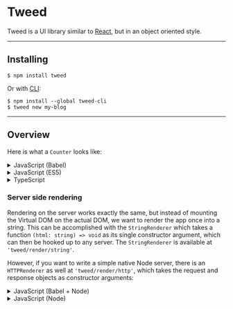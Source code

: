 # Tweed

Tweed is a UI library similar to [React](https://facebook.github.io/react/), but in an
object oriented style.

---

## Installing
```shell
$ npm install tweed
```

Or with [CLI](https://github.com/tweed/tweed-cli):

```shell
$ npm install --global tweed-cli
$ tweed new my-blog
```

---

## Overview

Here is what a `Counter` looks like:

<details>
<summary>JavaScript (Babel)</summary>
```javascript
// src/Counter.js

import { mutating, Node } from 'tweed'

export default class Counter {
  @mutating _times = 0

  render () {
    return (
      <button on-click={() => this._times++}>
        Clicked {this._times} times
      </button>
    )
  }
}
```
</details>

<details>
<summary>TypeScript</summary>
```typescript
// src/Counter.tsx

import { mutating, Node } from 'tweed'

export default class Counter {
  @mutating private _times = 0

  render (): Node {
    return (
      <button on-click={() => this._times++}>
        Clicked {this._times} times
      </button>
    )
  }
}
```
</details>

<details>
<summary>JavaScript (ES5)</summary>
```javascript
// src/Counter.js

var tweed = require('tweed')
var mutating = tweed.mutating
var n = tweed.Node

var Counter = module.exports = function Counter () {
  this._times = 0
}

mutating(Counter.prototype, '_times')

Counter.prototype.render = function () {
  var _this = this

  return (
    n('button', {'on-click': function () { _this._times++ }},
      'Clicked ' + this._times + ' times'
    )
  )
}
```
</details>

### Rendering
To render the component to the DOM, use the `Engine` class, which requires a `Renderer`.
For browsers we use the `DOMRenderer`, available at `'tweed/render/dom'`:

<details>
<summary>JavaScript (Babel)</summary>
```javascript
// src/main.js

import render from 'tweed/render/dom'
import Counter from './Counter'

render(new Counter(), document.querySelector('#app'))
```
</details>

<details>
<summary>TypeScript</summary>
```typescript
// src/main.ts

import render from 'tweed/render/dom'
import Counter from './Counter'

render(new Counter(), document.querySelector('#app'))
```
</details>

<details>
<summary>JavaScript (ES5)</summary>
```javascript
// src/main.js

var render = require('tweed/render/dom').default
var Counter = require('./Counter')

render(new Counter(), document.querySelector('#app'))
```
</details>

### Server side rendering
Rendering on the server works exactly the same, but instead of mounting the Virtual DOM on
the actual DOM, we want to render the app once into a string. This can be accomplished
with the `StringRenderer` which takes a function `(html: string) => void` as its single
constructor argument, which can then be hooked up to any server. The `StringRenderer` is
available at `'tweed/render/string'`.

However, if you want to write a simple native Node server, there is an `HTTPRenderer` as
well at `'tweed/render/http'`, which takes the request and response objects as constructor
arguments:

<details>
<summary>JavaScript (Babel + Node)</summary>
```javascript
// src/server.js

import { createServer } from 'http'
import render from 'tweed/render/http'

import Counter from './Counter'

const server = createServer((req, res) => {
  render(new Counter(), res)
})

server.listen(1337, () => console.log('http://localhost:1337'))
```
</details>

<details>
<summary>TypeScript</summary>
```typescript
// src/server.ts

import { createServer, IncomingMessage, ServerResponse } from 'http'
import render from 'tweed/render/http'

import Counter from './Counter'

const server = createServer((req: IncomingMessage, res: ServerResponse) => {
  render(new Counter(), res)
})

server.listen(1337, () => console.log('http://localhost:1337'))
```
</details>

<details>
<summary>JavaScript (Node)</summary>
```javascript
// src/server.js

const { createServer } = require('http')
const render = require('tweed/render/http').default

const Counter = require('./Counter')

const server = createServer((req, res) => {
  render(new Counter(), res)
})

server.listen(1337, () => console.log('http://localhost:1337'))
```
</details>

---

# Why?
So why does the world need yet another JavaScript UI library? Tweed attempts to solve a
very specific "problem" with React, if you're used to object oriented program
architecture.

## The problem
React uses a top-down functional reactive architecture, with a narrow focus on pure
functions and a one-way data flow. Component A renders Component B, which renders
Component C in turn. To make components reusable, all components implicitly receives a
list of `children` components, which they can choose whether or not to render.

```javascript
const MyComponentTakesChildren = ({ children }) => (
  <div>{children}</div>
)
const MyComponentDoesnt = () => (
  <div>Hard Coded!</div>
)
```

If a component needs to distinguish between multiple passed down components, it can just
as well receive components as props:

```javascript
<MyComponent
  childA={<div>Child A</div>}
  childB={<div>Child A</div>}
/>
```

Although this results in JSX which is quite far from semantic HTML. Furthermore, if a
component needs to polymorphically send properties to a child, the solution is to send
down the component constructor:

```javascript
const MyComponent = ({ child: Child }) => (
  <Child polymorphic='value' />
)

<MyComponent
  child={SpecialChild}
/>
```

Ultimately, we end up with confusing JSX which doesn't really encourage you to value
polymorphism and restrictions on source code dependencies.

Object Oriented programming teaches us to decouple code by hiding implementation and
depending on abstractions.

Tweed doesn't treat components as nodes in the Virtual DOM, but simply lets you organize
your UI in an OOP style dependency tree, which then collectively renders the v-dom.

```typescript
interface Greeting {
  greet (name: string): Node
}

class Greeter {
  constructor (
    private readonly _greeting: Greeting
  ) {}

  render () {
    return <div>{this._greeting.greet('World')}</div>
  }
}

class BasicGreeting implements Greeting {
  greet (name: string) {
    return <h1>Hello {name}</h1>
  }
}

class CoolGreeting implements Greeting {
  greet (name: string) {
    return <h1>Yo {name}</h1>
  }
}

new Greeter(new BasicGreeting()).render() // => <div><h1>Hello World</h1></div>
new Greeter(new CoolGreeting()).render() // => <div><h1>Yo World</h1></div>
```

Note that the above example is completely stateless. We have no assignments. We also have
no inheritance, only object oriented composition.

In OOP, we know to be careful about state, and to make it clear what is mutable and what's
not. Tweed requires you to be explicit about mutable properties, albeit for technical
reasons.

```typescript
class Counter {
  @mutating private _count = 0

  render () {
    return (
      <button on-click={() => this._count++}>
        Clicked {this._count} times
      </button>
    )
  }
}
```

As a user, you are responsible for creating all the instances of the classes _before_
Tweed mounts them to the DOM. Those instances are then persistent, as opposed to with
React, where class components are reinstantiated on every render (if not handled
differently with mechanisms like `shouldComponentUpdate`).

This is a performance benefit, because for every state change, update, and repaint, it
boils down to a simple call to `render` on the root component. It's the equivalent of
calling `toString` but for VDOM nodes instead of strings. And no data is being passed
either. The state of the tree is persistent as well. Deciding to opt for a more functional
and immutable way of managing state is entirely up to you.

---

> You can read more about the architecture of a Tweed app
> [here](https://medium.com/@emilniklas/e1a818bb314f).
